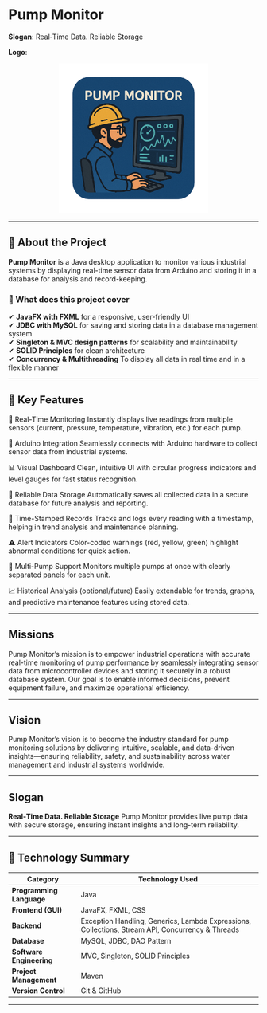 # Pump Monitor
**Slogan**: Real‑Time Data. Reliable Storage 

**Logo**: <p align="center">
            <img src="Pump-Monitor/src/main/resources/images/Logo.png" alt="Logo" width="300">
          </p>  

---

## 🔹 About the Project
**Pump Monitor** is a Java desktop application to monitor various industrial systems by displaying real-time sensor data from Arduino and storing it in a database for analysis and record-keeping.

### 📌 What does this project cover
✔ **JavaFX with FXML** for a responsive, user-friendly UI  
✔ **JDBC with MySQL** for saving and storing data in a database management system  
✔ **Singleton & MVC design patterns** for scalability and maintainability  
✔ **SOLID Principles** for clean architecture  
✔ **Concurrency & Multithreading** To display all data in real time and in a flexible manner

---

## 🎯 Key Features

🔴 Real-Time Monitoring
Instantly displays live readings from multiple sensors (current, pressure, temperature, vibration, etc.) for each pump.

📡 Arduino Integration
Seamlessly connects with Arduino hardware to collect sensor data from industrial systems.

📊 Visual Dashboard
Clean, intuitive UI with circular progress indicators and level gauges for fast status recognition.

💾 Reliable Data Storage
Automatically saves all collected data in a secure database for future analysis and reporting.

📅 Time-Stamped Records
Tracks and logs every reading with a timestamp, helping in trend analysis and maintenance planning.

⚠️ Alert Indicators
Color-coded warnings (red, yellow, green) highlight abnormal conditions for quick action.

🧱 Multi-Pump Support
Monitors multiple pumps at once with clearly separated panels for each unit.

📈 Historical Analysis (optional/future)
Easily extendable for trends, graphs, and predictive maintenance features using stored data.

---

## Missions

Pump Monitor’s mission is to empower industrial operations with accurate real-time monitoring of pump performance by seamlessly integrating sensor data from microcontroller devices and storing it securely in a robust database system. Our goal is to enable informed decisions, prevent equipment failure, and maximize operational efficiency.

---

## Vision

Pump Monitor’s vision is to become the industry standard for pump monitoring solutions by delivering intuitive, scalable, and data-driven insights—ensuring reliability, safety, and sustainability across water management and industrial systems worldwide.

---

## Slogan

**Real‑Time Data. Reliable Storage** 
Pump Monitor provides live pump data with secure storage, ensuring instant insights and long-term reliability.


---

## 📜 Technology Summary

| **Category**             | **Technology Used**                                   |
| ------------------------ | ----------------------------------------------------- |
| **Programming Language** | Java                                                  |
| **Frontend (GUI)**       | JavaFX, FXML, CSS                                     |
| **Backend**              | Exception Handling, Generics, Lambda Expressions, Collections, Stream API, Concurrency & Threads|
| **Database**             | MySQL, JDBC, DAO Pattern                              |
| **Software Engineering** | MVC, Singleton, SOLID Principles          |
| **Project Management**   | Maven       |
| **Version Control**      | Git & GitHub|

---

